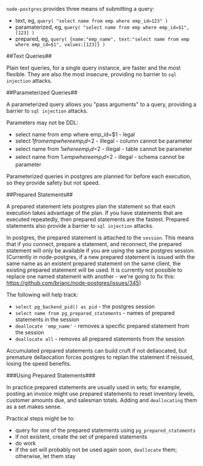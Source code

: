 `node-postgres` provides three means of submitting a query:

- text, eg, `query( "select name from emp where emp_id=123" )`
- paramaterized, eg, `query( "select name from emp where emp_id=$1", [123] )`
- prepared, eg, `query( {name:"emp_name", text:"select name from emp where emp_id=$1", values:[123]} )`

##Text Queries##

Plain text queries, for a single query instance, are faster and the most flexible.  They are also the
most insecure, providing no barrier to `sql injection` attacks.

##Parameterized Queries##

A parameterized query allows you "pass arguments" to a query, providing a barrier to `sql injection` attacks.

Parameters may not be DDL:

- select name from emp where emp_id=$1 - legal
- select $1 from emp where emp_id=$2 - illegal - column cannot be parameter
- select name from $1 where emp_id=$2 - illegal - table cannot be parameter
- select name from $1.emp where emp_id=$2 - illegal - schema cannot be parameter

Parameterized queries in postgres are planned for before each execution, so they provide safety
but not speed.

##Prepared Statements##

A prepared statement lets postgres plan the statement so that each execution takes advantage of the
plan.  If you have statements that are executed repeatedly, then prepared statements are the fastest.
Prepared statements also provide a barrier to `sql injection` attacks.

In postgres, the prepared statement is attached to the `session`.  This means that if you connect, prepare
a statement, and reconnect, the prepared statement will only be available if you are using the same
postgres session.  (Currently in node-postgres, if a new prepared statement is issued with the same name as an
existent prepared statement on the same client, the existing prepared statement will be used.  It is currently not possible to replace one named statement with another - we're going to fix this: https://github.com/brianc/node-postgres/issues/345)

The following will help track:

- `select pg_backend_pid() as pid` - the postgres session
- `select name from pg_prepared_statements` - names of prepared statements in the session
- `deallocate 'emp_name'` - removes a specific prepared statement from the session
- `deallocate all` - removes all prepared statements from the session

Accumulated prepared statements can build cruft if not dellaocated, but premature dellaocation forces
postgres to replan the statement if reissued, losing the speed benefits.

###Using Prepared Statements###

In practice prepared statements are usually used in sets; for example, posting an invoice might use 
prepared statements to reset inventory levels, customer amounts due, and salesman totals.  Adding and
`deallocating` them as a set makes sense.

Practical steps might be to:

- query for one of the prepared statements using `pg_prepared_statements`
- if not existent, create the set of prepared statements
- do work
- if the set will probably not be used again soon, `deallocate` them; otherwise, let them stay